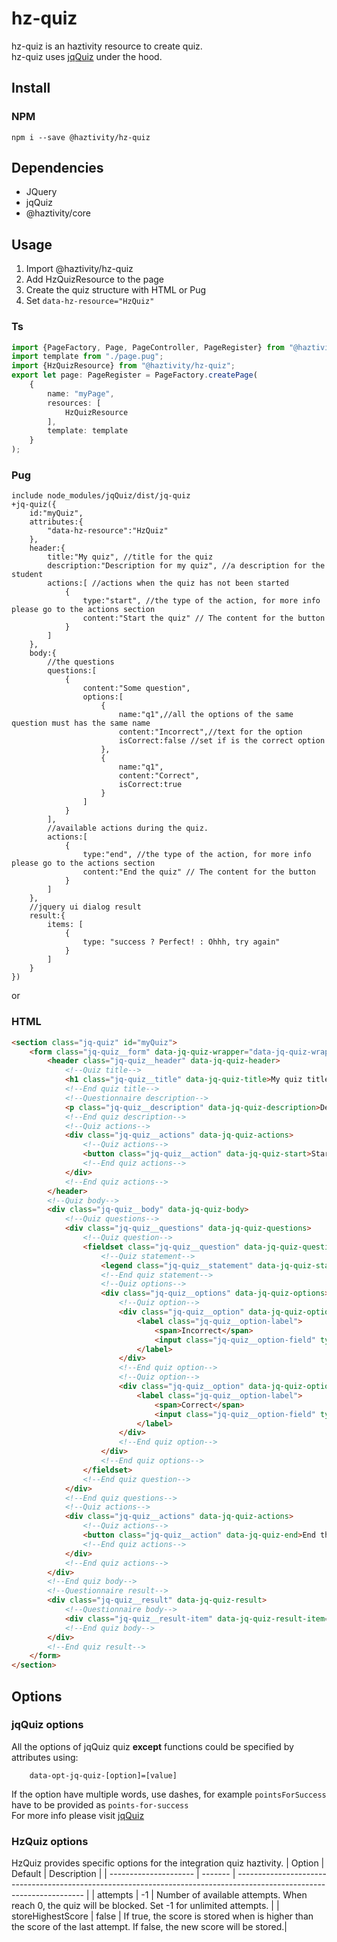 # hz-quiz
hz-quiz is an haztivity resource to create quiz.\
hz-quiz uses [jqQuiz](https://github.com/davinchi-finsi/jq-quiz) under the hood.
## Install
### NPM
```npm i --save @haztivity/hz-quiz```
## Dependencies
- JQuery
- jqQuiz
- @haztivity/core
## Usage
1. Import @haztivity/hz-quiz
2. Add HzQuizResource to the page
3. Create the quiz structure with HTML or Pug
4. Set ```data-hz-resource="HzQuiz"```
### Ts
```typescript
import {PageFactory, Page, PageController, PageRegister} from "@haztivity/core";
import template from "./page.pug";
import {HzQuizResource} from "@haztivity/hz-quiz";
export let page: PageRegister = PageFactory.createPage(
    {
        name: "myPage",
        resources: [
            HzQuizResource
        ],
        template: template
    }
);
```
### Pug
```pug
include node_modules/jqQuiz/dist/jq-quiz
+jq-quiz({
    id:"myQuiz",
    attributes:{
        "data-hz-resource":"HzQuiz"
    },
    header:{
        title:"My quiz", //title for the quiz
        description:"Description for my quiz", //a description for the student
        actions:[ //actions when the quiz has not been started
            {
                type:"start", //the type of the action, for more info please go to the actions section
                content:"Start the quiz" // The content for the button
            }
        ]
    },
    body:{
        //the questions
        questions:[
            {
                content:"Some question",
                options:[
                    {
                        name:"q1",//all the options of the same question must has the same name
                        content:"Incorrect",//text for the option
                        isCorrect:false //set if is the correct option
                    },
                    {
                        name:"q1",
                        content:"Correct",
                        isCorrect:true
                    }
                ]
            }
        ],
        //available actions during the quiz.
        actions:[
            {
                type:"end", //the type of the action, for more info please go to the actions section
                content:"End the quiz" // The content for the button
            }
        ]
    },
    //jquery ui dialog result
    result:{
        items: [
            {
                type: "success ? Perfect! : Ohhh, try again"
            }
        ]
    }
})

```
or
### HTML
```html
<section class="jq-quiz" id="myQuiz">
    <form class="jq-quiz__form" data-jq-quiz-wrapper="data-jq-quiz-wrapper">
        <header class="jq-quiz__header" data-jq-quiz-header>
            <!--Quiz title-->
            <h1 class="jq-quiz__title" data-jq-quiz-title>My quiz title</h1>
            <!--End quiz title-->
            <!--Questionnaire description-->
            <p class="jq-quiz__description" data-jq-quiz-description>Description for my quiz</p>
            <!--End quiz description-->
            <!--Quiz actions-->
            <div class="jq-quiz__actions" data-jq-quiz-actions>
                <!--Quiz actions-->
                <button class="jq-quiz__action" data-jq-quiz-start>Start the quiz</button>
                <!--End quiz actions-->
            </div>
            <!--End quiz actions-->
        </header>
        <!--Quiz body-->
        <div class="jq-quiz__body" data-jq-quiz-body>
            <!--Quiz questions-->
            <div class="jq-quiz__questions" data-jq-quiz-questions>
                <!--Quiz question-->
                <fieldset class="jq-quiz__question" data-jq-quiz-question>
                    <!--Quiz statement-->
                    <legend class="jq-quiz__statement" data-jq-quiz-statement>Some question</legend>
                    <!--End quiz statement-->
                    <!--Quiz options-->
                    <div class="jq-quiz__options" data-jq-quiz-options>
                        <!--Quiz option-->
                        <div class="jq-quiz__option" data-jq-quiz-option>
                            <label class="jq-quiz__option-label">
                                <span>Incorrect</span>
                                <input class="jq-quiz__option-field" type="radio" name="q1">
                            </label>
                        </div>
                        <!--End quiz option-->
                        <!--Quiz option-->
                        <div class="jq-quiz__option" data-jq-quiz-option data-is-correct="true">
                            <label class="jq-quiz__option-label">
                                <span>Correct</span>
                                <input class="jq-quiz__option-field" type="radio" name="q1">
                            </label>
                        </div>
                        <!--End quiz option-->
                    </div>
                    <!--End quiz options-->
                </fieldset>
                <!--End quiz question-->
            </div>
            <!--End quiz questions-->
            <!--Quiz actions-->
            <div class="jq-quiz__actions" data-jq-quiz-actions>
                <!--Quiz actions-->
                <button class="jq-quiz__action" data-jq-quiz-end>End the quiz</button>
                <!--End quiz actions-->
            </div>
            <!--End quiz actions-->
        </div>
        <!--End quiz body-->
        <!--Questionnaire result-->
        <div class="jq-quiz__result" data-jq-quiz-result>
            <!--Questionnaire body-->
            <div class="jq-quiz__result-item" data-jq-quiz-result-item="success ? Perfect! : Ohhh, try again"></div>
            <!--End quiz body-->
        </div>
        <!--End quiz result-->
    </form>
</section>
```
## Options
### jqQuiz options
All the options of jqQuiz quiz **except** functions could be specified by attributes using:
```pug
    data-opt-jq-quiz-[option]=[value]
```
If the option have multiple words, use dashes, for example ```pointsForSuccess``` have to be provided as ```points-for-success```\
For more info please visit [jqQuiz](https://github.com/davinchi-finsi/jq-quiz)

### HzQuiz options
HzQuiz provides specific options for the integration quiz haztivity.
| Option                | Default | Description                                                                                                            |
| --------------------- | ------- | ---------------------------------------------------------------------------------------------------------------------- |
| attempts              | -1      | Number of available attempts. When reach 0, the quiz will be blocked. Set -1 for unlimited attempts.                   |
| storeHighestScore     | false   | If true, the score is stored when is higher than the score of the last attempt. If false, the new score will be stored.|